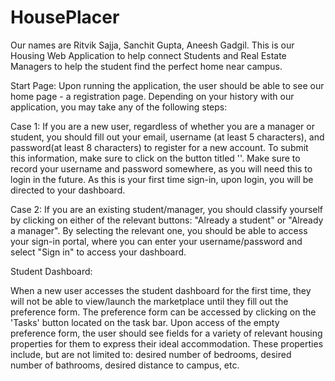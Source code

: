 # HousePlacer
Our names are Ritvik Sajja, Sanchit Gupta, Aneesh Gadgil.
This is our Housing Web Application to help connect Students and Real Estate Managers to help the student find the perfect home near campus.

Start Page: 
Upon running the application, the user should be able to see our home page - a registration page. 
Depending on your history with our application, you may take any of the following steps:

Case 1: If you are a new user, regardless of whether you are a manager or student, you should fill out your email, username (at least 5 characters), and password(at least 8 characters) to register for a new account. To submit this information, make sure to click on the button titled ''. Make sure to record your username and password somewhere, as you will need this to login in the future. As this is your first time sign-in, upon login, you will be directed to your dashboard.

Case 2: If you are an existing student/manager, you should classify yourself by clicking on either of the relevant buttons: "Already a student" or "Already a manager". By selecting the relevant one, you should be able to access your sign-in portal, where you can enter your username/password and select "Sign in" to access your dashboard.

Student Dashboard:

When a new user accesses the student dashboard for the first time, they will not be able to view/launch the marketplace until they fill out the preference form. The preference form can be accessed by clicking on the 'Tasks' button located on the task bar. Upon access of the empty preference form, the user should see fields for a variety of relevant housing properties for them to express their ideal accommodation. These properties include, but are not limited to: desired number of bedrooms, desired number of bathrooms, desired distance to campus, etc.